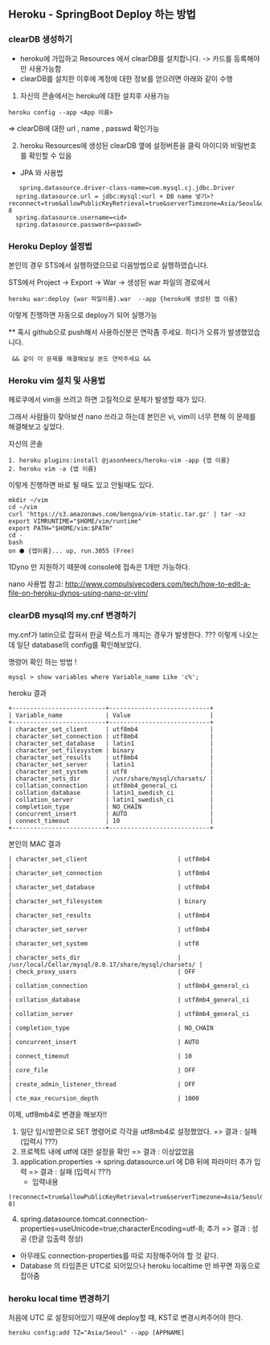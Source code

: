 ## Heroku - SpringBoot Deploy 하는 방법

### clearDB 생성하기

   - heroku에 가입하고 Resources 에서 clearDB를 설치합니다. -> 카드를 등록해야만 사용가능함
   - clearDB를 설치한 이후에 계정에 대한 정보를 얻으려면 아래와 같이 수행

   1) 자신의 콘솔에서는 heroku에 대한 설치후 사용가능 
~~~
heroku config --app <App 이름>
~~~
   => clearDB에 대한 url , name , passwd 확인가능
   
   2) heroku Resources에 생성된 clearDB 옆에 설정버튼을 클릭
   아이디와 비밀번호를 확인할 수 있음

   * JPA 와 사용법
~~~
   spring.datasource.driver-class-name=com.mysql.cj.jdbc.Driver
  spring.datasource.url = jdbc:mysql:<url + DB name 넣기>?reconnect=true&allowPublicKeyRetrieval=true&serverTimezone=Asia/Seoul&useSSL=false&useUnicode=true&characterEncoding=UTF-8
  spring.datasource.username=<id>
  spring.datasource.password=<passwd>
~~~
 
### Heroku Deploy 설정법

   본인의 경우 STS에서 실행하였으므로 다음방법으로 실행하였습니다.

   STS에서 Project -> Export -> War -> 생성된 war 파일의 경로에서 
   ~~~
   heroku war:deploy {war 파일이름}.war  --app {heroku에 생성된 앱 이름}
   ~~~
   이렇게 진행하면 자동으로 deploy가 되어 실행가능

   ** 혹시 github으로 push해서 사용하신분은 연락좀 주세요. 하다가 오류가 발생했었습니다.

     && 같이 이 문제를 해결해보실 분도 연락주세요 &&

### Heroku vim 설치 및 사용법

   헤로쿠에서 vim을 쓰려고 하면 고질적으로 문제가 발생할 때가 있다.

   그래서 사람들이 찾아보션 nano 쓰라고 하는데 본인은 vi, vim이 너무 편해 이 문제를 해결해보고 싶었다.

   자신의 콘솔
~~~
1. heroku plugins:install @jasonheecs/heroku-vim -app {앱 이름}
2. heroku vim -a {앱 이름}
~~~
   이렇게 진행하면 바로 될 때도 있고 안될때도 있다.

~~~
mkdir ~/vim
cd ~/vim
curl 'https://s3.amazonaws.com/bengoa/vim-static.tar.gz' | tar -xz
export VIMRUNTIME="$HOME/vim/runtime"
export PATH="$HOME/vim:$PATH"
cd -
bash
on ⬢ {앱이름}... up, run.3055 (Free)
~~~

   1Dyno 만 지원하기 때문에 console에 접속은 1개만 가능하다.

   nano 사용법 참고: http://www.compulsivecoders.com/tech/how-to-edit-a-file-on-heroku-dynos-using-nano-or-vim/

### clearDB mysql의 my.cnf 변경하기

   my.cnf가 latin으로 잡혀서 한글 텍스트가 깨지는 경우가 발생한다. ??? 이렇게 나오는 데 일단 database의 config를 확인해보았다.

명령어 확인 하는 방법 ! 
~~~
mysql > show variables where Variable_name Like 'c%';
~~~

heroku 결과
~~~
+--------------------------+----------------------------+
| Variable_name            | Value                      |
+--------------------------+----------------------------+
| character_set_client     | utf8mb4                    |
| character_set_connection | utf8mb4                    |
| character_set_database   | latin1                     |
| character_set_filesystem | binary                     |
| character_set_results    | utf8mb4                    |
| character_set_server     | latin1                     |
| character_set_system     | utf8                       |
| character_sets_dir       | /usr/share/mysql/charsets/ |
| collation_connection     | utf8mb4_general_ci         |
| collation_database       | latin1_swedish_ci          |
| collation_server         | latin1_swedish_ci          |
| completion_type          | NO_CHAIN                   |
| concurrent_insert        | AUTO                       |
| connect_timeout          | 10                         |
+--------------------------+----------------------------+
~~~

본인의 MAC 결과
~~~
| character_set_client                         | utf8mb4                                              |
| character_set_connection                     | utf8mb4                                              |
| character_set_database                       | utf8mb4                                              |
| character_set_filesystem                     | binary                                               |
| character_set_results                        | utf8mb4                                              |
| character_set_server                         | utf8mb4                                              |
| character_set_system                         | utf8                                                 |
| character_sets_dir                           | /usr/local/Cellar/mysql/8.0.17/share/mysql/charsets/ |
| check_proxy_users                            | OFF                                                  |
| collation_connection                         | utf8mb4_general_ci                                   |
| collation_database                           | utf8mb4_general_ci                                   |
| collation_server                             | utf8mb4_general_ci                                   |
| completion_type                              | NO_CHAIN                                             |
| concurrent_insert                            | AUTO                                                 |
| connect_timeout                              | 10                                                   |
| core_file                                    | OFF                                                  |
| create_admin_listener_thread                 | OFF                                                  |
| cte_max_recursion_depth                      | 1000    
~~~

이제, utf8mb4로 변경을 해보자!!

1. 일단 임시방편으로 SET 명령어로 각각을 utf8mb4로 설정했었다. => 결과 : 실패 (입력시 ???)
2. 프로젝트 내에 utf에 대한 설정을 확인 => 결과 : 이상없었음
3. application.properties -> spring.datasource.url 에 DB 뒤에 파라미터 추가 입력 =>  결과 : 실패 (입력시 ???)
   - 입력내용 
~~~
(reconnect=true&allowPublicKeyRetrieval=true&serverTimezone=Asia/Seoul&useSSL=false&useUnicode=true&characterEncoding=UTF-8)
~~~
4. spring.datasource.tomcat.connection-properties=useUnicode=true;characterEncoding=utf-8; 추가 => 결과 : 성공 (한글 입출력 정상)

* 아무래도 connection-properties를 따로 지정해주어야 할 것 같다. 
* Database 의 타임존은 UTC로 되어있으나 heroku localtime 만 바꾸면 자동으로 잡아줌 

### heroku local time 변경하기

처음에 UTC 로 설정되어있기 때문에 deploy할 때, KST로 변경시켜주어야 한다.
~~~
heroku config:add TZ="Asia/Seoul" --app [APPNAME]
~~~
